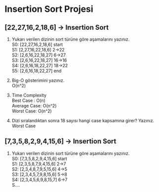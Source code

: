 # Insertion Sort Projesi

## [22,27,16,2,18,6] -> Insertion Sort
1. Yukarı verilen dizinin sort türüne göre aşamalarını yazınız.\
S0: [22,27,16,2,18,6] start\
S1: [2,27,16,22,18,6] 2->22\
S2: [2,6,16,22,18,27] 6->27\
S3: [2,6,16,22,18,27] 16->16\
S4: [2,6,16,18,22,27] 18->22\
S5: [2,6,16,18,22,27] end

2. Big-O gösterimini yazınız.\
O(n^2)

3. Time Complexity\
Best Case : O(n)\
Average Case: O(n^2)\
Worst Case: O(n^2)

4. Dizi sıralandıktan sonra 18 sayısı hangi case kapsamına girer? Yazınız.\
Worst Case

## [7,3,5,8,2,9,4,15,6] -> Insertion Sort
1. Yukarı verilen dizinin sort türüne göre aşamalarını yazınız.\
S0: [7,3,5,8,2,9,4,15,6] start\
S1: [2,3,5,8,7,9,4,15,6] 2->7\
S2: [2,3,4,8,7,9,5,15,6] 4->5\
S3: [2,3,4,5,7,9,8,15,6] 5->8\
S4: [2,3,4,5,6,9,8,15,7] 6->7\
S....
